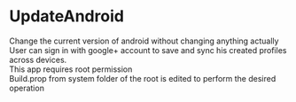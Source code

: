 UpdateAndroid
=============

Change the current version of android without changing anything actually
User can sign in with google+ account to save and sync his created profiles across devices. 
<br>
This app requires root permission
<br>
Build.prop from system folder of the root is edited to perform the desired operation
